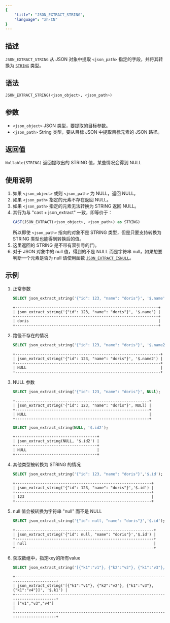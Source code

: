 ```yaml
---
{
    "title": "JSON_EXTRACT_STRING",
    "language": "zh-CN"
}
---
```


## 描述
`JSON_EXTRACT_STRING` 从 JSON 对象中提取 `<json_path>` 指定的字段，并将其转换为 [`STRING`](../../../basic-element/sql-data-types/string-type/STRING.md) 类型。

## 语法
```sql
JSON_EXTRACT_STRING(<json_object>, <json_path>)
```

## 参数
- `<json_object>` JSON 类型，要提取的目标参数。
- `<json_path>` String 类型，要从目标 JSON 中提取目标元素的 JSON 路径。

## 返回值
`Nullable(STRING)` 返回提取出的 STRING 值，某些情况会得到 NULL

## 使用说明
1. 如果 `<json_object>` 或则 `<json_path>` 为 NULL，返回 NULL。
2. 如果 `<json_path>` 指定的元素不存在返回 NULL。
3. 如果 `<json_path>` 指定的元素无法转换为 STRING 返回 NULL。
4. 其行为与 "cast + json_extract" 一致，即等价于：
    ```sql
    CAST(JSON_EXTRACT(<json_object>, <json_path>) as STRING)
    ```
    所以即使 `<json_path>` 指向的对象不是 STRING 类型，但是只要支持转换为 STRING 类型也能得到转换后的值。
5. 这里返回的 STRING 是不带有双引号的(")。
6. 对于 JSON 对象中的 null 值，得到的不是 NULL 而是字符串 null，如果想要判断一个元素是否为 null 请使用函数 [`JSON_EXTRACT_ISNULL`](./json-extract-isnull.md)。

## 示例
1. 正常参数
    ```sql
    SELECT json_extract_string('{"id": 123, "name": "doris"}', '$.name');
    ```
    ```text
    +---------------------------------------------------------------+
    | json_extract_string('{"id": 123, "name": "doris"}', '$.name') |
    +---------------------------------------------------------------+
    | doris                                                         |
    +---------------------------------------------------------------+
    ```
2. 路径不存在的情况
    ```sql
    SELECT json_extract_string('{"id": 123, "name": "doris"}', '$.name2');
    ```
    ```text
    +----------------------------------------------------------------+
    | json_extract_string('{"id": 123, "name": "doris"}', '$.name2') |
    +----------------------------------------------------------------+
    | NULL                                                           |
    +----------------------------------------------------------------+
    ```
3. NULL 参数
    ```sql
    SELECT json_extract_string('{"id": 123, "name": "doris"}', NULl);
    ```
    ```text
    +-----------------------------------------------------------+
    | json_extract_string('{"id": 123, "name": "doris"}', NULl) |
    +-----------------------------------------------------------+
    | NULL                                                      |
    +-----------------------------------------------------------+
    ```
    ```sql
    SELECT json_extract_string(NULL, '$.id2');
    ```
    ```text
    +------------------------------------+
    | json_extract_string(NULL, '$.id2') |
    +------------------------------------+
    | NULL                               |
    +------------------------------------+
    ```
4. 其他类型被转换为 STRING 的情况
    ```sql
    SELECT json_extract_string('{"id": 123, "name": "doris"}','$.id');
    ```
    ```text
    +------------------------------------------------------------+
    | json_extract_string('{"id": 123, "name": "doris"}','$.id') |
    +------------------------------------------------------------+
    | 123                                                        |
    +------------------------------------------------------------+
    ```
5. null 值会被转换为字符串 "null" 而不是 NULL
    ```sql
    SELECT json_extract_string('{"id": null, "name": "doris"}','$.id');
    ```
    ```text
    +-------------------------------------------------------------+
    | json_extract_string('{"id": null, "name": "doris"}','$.id') |
    +-------------------------------------------------------------+
    | null                                                        |
    +-------------------------------------------------------------+
    ```
6. 获取数组中，指定key的所有value
   ```sql
   SELECT json_extract_string('[{"k1":"v1"}, {"k2":"v2"}, {"k1":"v3"}, {"k1":"v4"}]', '$.k1');
   ```
   ```text
   +-------------------------------------------------------------------------------------+
   | json_extract_string('[{"k1":"v1"}, {"k2":"v2"}, {"k1":"v3"}, {"k1":"v4"}]', '$.k1') |
   +-------------------------------------------------------------------------------------+
   | ["v1","v3","v4"]                                                                    |
   +-------------------------------------------------------------------------------------+
   ```